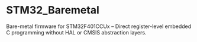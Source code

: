# STM32_Baremetal
Bare-metal firmware for STM32F401CCUx – Direct register-level embedded C programming without HAL or CMSIS abstraction layers.
